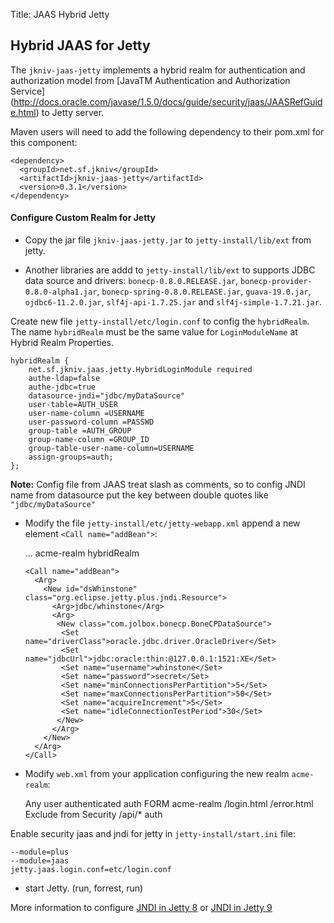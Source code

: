 Title: JAAS Hybrid Jetty

Hybrid JAAS for Jetty
--------------------

The `jkniv-jaas-jetty` implements a hybrid realm for authentication and authorization model from [JavaTM Authentication and Authorization Service] (http://docs.oracle.com/javase/1.5.0/docs/guide/security/jaas/JAASRefGuide.html) to Jetty server.

Maven users will need to add the following dependency to their pom.xml for this component:

    <dependency>
      <groupId>net.sf.jkniv</groupId>
      <artifactId>jkniv-jaas-jetty</artifactId>
      <version>0.3.1</version>
    </dependency>

    
#### Configure Custom Realm for Jetty  

- Copy the jar file `jkniv-jaas-jetty.jar` to `jetty-install/lib/ext` from jetty.


- Another libraries are addd to `jetty-install/lib/ext` to supports JDBC data source and drivers: `bonecp-0.8.0.RELEASE.jar`, `bonecp-provider-0.8.0-alpha1.jar`, `bonecp-spring-0.8.0.RELEASE.jar`, `guava-19.0.jar`, `ojdbc6-11.2.0.jar`, `slf4j-api-1.7.25.jar` and `slf4j-simple-1.7.21.jar`.

Create new file `jetty-install/etc/login.conf` to config the `hybridRealm`. The name `hybridRealm` must be the same value for `LoginModuleName` at Hybrid Realm Properties.


    hybridRealm {
        net.sf.jkniv.jaas.jetty.HybridLoginModule required
        authe-ldap=false
        authe-jdbc=true
        datasource-jndi="jdbc/myDataSource"
        user-table=AUTH_USER
        user-name-column =USERNAME
        user-password-column =PASSWD
        group-table =AUTH_GROUP
        group-name-column =GROUP_ID
        group-table-user-name-column=USERNAME
        assign-groups=auth;
    };
    
**Note:** Config file from JAAS treat slash as comments, so to config JNDI name from datasource put the key between double quotes like `"jdbc/myDataSource"`    

- Modify the file `jetty-install/etc/jetty-webapp.xml` append a new element `<Call name="addBean">`:


    <Configure id="Server" class="org.eclipse.jetty.server.Server">
      ...
      <Call name="addBean">
        <Arg>
          <New class="org.eclipse.jetty.jaas.JAASLoginService">
            <Set name="name">acme-realm</Set>
            <Set name="LoginModuleName">hybridRealm</Set>
          </New>
        </Arg>
      </Call>

      <Call name="addBean">
        <Arg>
          <New id="dsWhinstone" class="org.eclipse.jetty.plus.jndi.Resource">
            <Arg>jdbc/whinstone</Arg>
            <Arg>
             <New class="com.jolbox.bonecp.BoneCPDataSource">
              <Set name="driverClass">oracle.jdbc.driver.OracleDriver</Set>
              <Set name="jdbcUrl">jdbc:oracle:thin:@127.0.0.1:1521:XE</Set>
              <Set name="username">whinstone</Set>
              <Set name="password">secret</Set>
              <Set name="minConnectionsPerPartition">5</Set>
              <Set name="maxConnectionsPerPartition">50</Set>
              <Set name="acquireIncrement">5</Set>
              <Set name="idleConnectionTestPeriod">30</Set>
             </New>
            </Arg>
          </New>
        </Arg>
      </Call>      
    </Configure>

- Modify `web.xml` from your application configuring the new realm `acme-realm`:
    
     <security-role>
      <description>Any user authenticated</description>
      <role-name>auth</role-name>
     </security-role>  
      <login-config> 
       <auth-method>FORM</auth-method> 
       <realm-name>acme-realm</realm-name> 
       <form-login-config> 
        <form-login-page>/login.html</form-login-page> 
        <form-error-page>/error.html</form-error-page> 
       </form-login-config> 
      </login-config> 
      <security-constraint>
        <web-resource-collection>
          <web-resource-name>Exclude from Security</web-resource-name>
          <url-pattern>/api/*</url-pattern>
        </web-resource-collection>
        <auth-constraint>
         <role-name>auth</role-name>
        </auth-constraint>
      </security-constraint>


Enable security jaas and jndi for jetty in `jetty-install/start.ini` file:

    --module=plus
    --module=jaas
    jetty.jaas.login.conf=etc/login.conf
    
- start Jetty. (run, forrest, run)


More information to configure [JNDI in Jetty 8] or [JNDI in Jetty 9]

[JNDI in Jetty 8]: https://wiki.eclipse.org/Jetty/Feature/JNDI "Enable JNDI Jetty 8"
[JNDI in Jetty 9]: http://www.eclipse.org/jetty/documentation/current/jndi.html "Enable JNDI Jetty 9"
[Jetty-Jaas]: http://www.eclipse.org/jetty/documentation/current/jaas-support.html "Configuring Jetty JAAS"
    